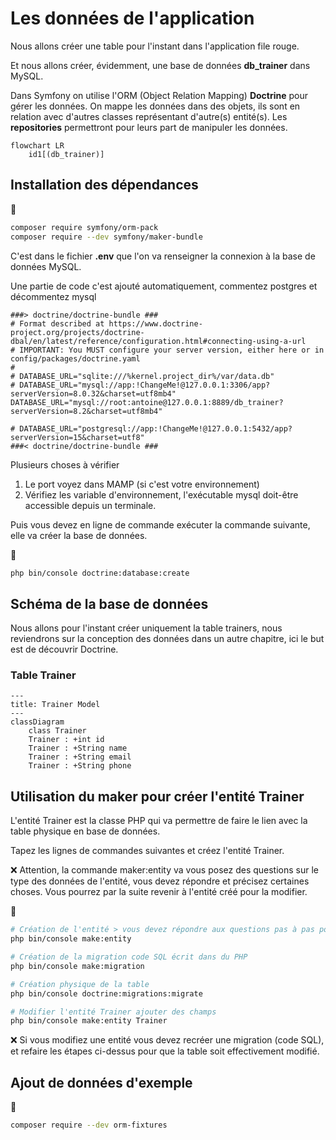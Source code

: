 # Les données de l'application

Nous allons créer une table pour l'instant dans l'application file rouge.

Et nous allons créer, évidemment, une base de données **db_trainer** dans MySQL.

Dans Symfony on utilise l'ORM (Object Relation Mapping) **Doctrine** pour gérer les données. On mappe les données dans des objets, ils sont en relation avec d'autres classes représentant d'autre(s) entité(s). Les **repositories** permettront pour leurs part de manipuler les données. 
 
```mermaid
flowchart LR
    id1[(db_trainer)]
```

## Installation des dépendances

🐚

```bash
composer require symfony/orm-pack
composer require --dev symfony/maker-bundle
```

C'est dans le fichier **.env** que l'on va renseigner la connexion à la base de données MySQL.

Une partie de code c'est ajouté automatiquement, commentez postgres et décommentez mysql

```t
###> doctrine/doctrine-bundle ###
# Format described at https://www.doctrine-project.org/projects/doctrine-dbal/en/latest/reference/configuration.html#connecting-using-a-url
# IMPORTANT: You MUST configure your server version, either here or in config/packages/doctrine.yaml
#
# DATABASE_URL="sqlite:///%kernel.project_dir%/var/data.db"
# DATABASE_URL="mysql://app:!ChangeMe!@127.0.0.1:3306/app?serverVersion=8.0.32&charset=utf8mb4"
DATABASE_URL="mysql://root:antoine@127.0.0.1:8889/db_trainer?serverVersion=8.2&charset=utf8mb4"

# DATABASE_URL="postgresql://app:!ChangeMe!@127.0.0.1:5432/app?serverVersion=15&charset=utf8"
###< doctrine/doctrine-bundle ###
```

Plusieurs choses à vérifier 

1. Le port voyez dans MAMP (si c'est votre environnement)
1. Vérifiez les variable d'environnement, l'exécutable mysql doit-être accessible depuis un terminale.

Puis vous devez en ligne de commande exécuter la commande suivante, elle va créer la base de données.

🚀

```bash
php bin/console doctrine:database:create
```


## Schéma de la base de données

Nous allons pour l'instant créer uniquement la table trainers, nous reviendrons sur la conception des données dans un autre chapitre, ici le but est de découvrir Doctrine.


### Table Trainer

```mermaid
---
title: Trainer Model
---
classDiagram
    class Trainer
    Trainer : +int id
    Trainer : +String name
    Trainer : +String email
    Trainer : +String phone
```

## Utilisation du maker pour créer l'entité Trainer

L'entité Trainer est la classe PHP qui va permettre de faire le lien avec la table physique en base de données.

Tapez les lignes de commandes suivantes et créez l'entité Trainer.

❌ Attention, la commande maker:entity va vous posez des questions sur le type des données de l'entité, vous devez répondre et précisez certaines choses. Vous pourrez par la suite revenir à l'entité créé pour la modifier.

🚀

```bash
# Création de l'entité > vous devez répondre aux questions pas à pas pour créer les champs.
php bin/console make:entity

# Création de la migration code SQL écrit dans du PHP
php bin/console make:migration

# Création physique de la table
php bin/console doctrine:migrations:migrate

# Modifier l'entité Trainer ajouter des champs
php bin/console make:entity Trainer
```

❌ Si vous modifiez une entité vous devez recréer une migration (code SQL), et refaire les étapes ci-dessus pour que la table soit effectivement modifié.


## Ajout de données d'exemple 

🚀

```bash
composer require --dev orm-fixtures
```

